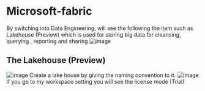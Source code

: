 # Microsoft-fabric
By switching into Data Engineering, will see the following the item such as Lakehouse (Preview) which is used for storing big data for cleansing, querying , reporting and sharing
![image](https://github.com/ijaz-lab/Microsoft-fabric/assets/78338522/27c692bb-5886-467b-848a-dcf882caf06f)
## The Lakehouse (Preview) 
![image](https://github.com/ijaz-lab/Microsoft-fabric/assets/78338522/7e96a5b7-3473-4533-8647-d497ebbefa5b)
Create a lake house by giving the naming convention to it. 
![image](https://github.com/ijaz-lab/Microsoft-fabric/assets/78338522/1187aa0d-53b1-447c-989e-75d35324f7bf)
If you go to my workspace setting you will see the license mode (Trial)


